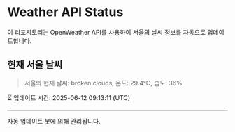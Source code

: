 
# Weather API Status

이 리포지토리는 OpenWeather API를 사용하여 서울의 날씨 정보를 자동으로 업데이트합니다.

## 현재 서울 날씨
> 서울의 현재 날씨: broken clouds, 온도: 29.4°C, 습도: 36%

⏳ 업데이트 시간: 2025-06-12 09:13:11 (UTC)

---
자동 업데이트 봇에 의해 관리됩니다.
